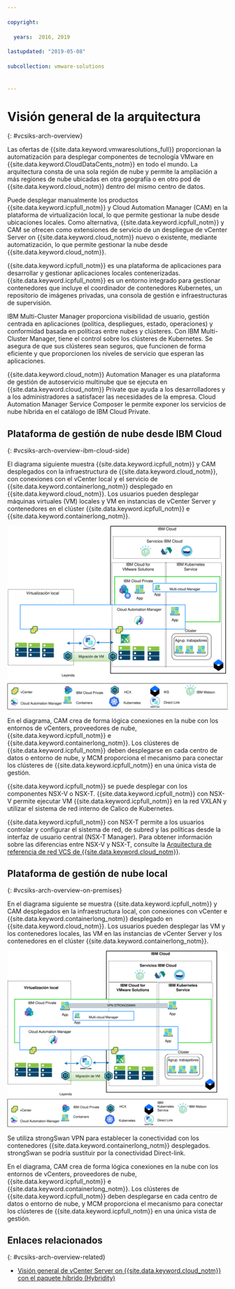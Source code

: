 ```yaml
---

copyright:

  years:  2016, 2019

lastupdated: "2019-05-08"

subcollection: vmware-solutions


---
```


# Visión general de la arquitectura
{: #vcsiks-arch-overview}

Las ofertas de {{site.data.keyword.vmwaresolutions_full}} proporcionan la automatización para desplegar componentes de tecnología VMware en {{site.data.keyword.CloudDataCents_notm}} en todo el mundo. La arquitectura consta de una sola región de nube y permite la ampliación a más regiones de nube ubicadas en otra geografía o en otro pod de {{site.data.keyword.cloud_notm}} dentro del mismo centro de datos.

Puede desplegar manualmente los productos {{site.data.keyword.icpfull_notm}} y Cloud Automation Manager (CAM) en la plataforma de virtualización local, lo que permite gestionar la nube desde ubicaciones locales. Como alternativa, {{site.data.keyword.icpfull_notm}} y CAM se ofrecen como extensiones de servicio de un despliegue de vCenter Server on {{site.data.keyword.cloud_notm}} nuevo o existente, mediante automatización, lo que permite gestionar la nube desde {{site.data.keyword.cloud_notm}}.

{{site.data.keyword.icpfull_notm}} es una plataforma de aplicaciones para desarrollar y gestionar aplicaciones locales contenerizadas. {{site.data.keyword.icpfull_notm}} es un entorno integrado para gestionar contenedores que incluye el coordinador de contenedores Kubernetes,
un repositorio de imágenes privadas, una consola de gestión e infraestructuras de supervisión.

IBM Multi-Cluster Manager proporciona visibilidad de usuario, gestión centrada en aplicaciones (política, despliegues, estado, operaciones) y conformidad basada en políticas entre nubes y clústeres. Con IBM Multi-Cluster Manager, tiene el control sobre los clústeres de Kubernetes. Se asegura de que sus clústeres sean seguros, que funcionen de forma eficiente y que proporcionen los niveles de servicio que esperan las aplicaciones.

{{site.data.keyword.cloud_notm}} Automation Manager es una plataforma de gestión de autoservicio multinube que se ejecuta en {{site.data.keyword.cloud_notm}} Private que ayuda a los desarrolladores y a los administradores a satisfacer las necesidades de la empresa. Cloud Automation Manager Service Composer le permite exponer los servicios de nube híbrida en el catálogo de IBM Cloud Private.

## Plataforma de gestión de nube desde IBM Cloud
{: #vcsiks-arch-overview-ibm-cloud-side}

El diagrama siguiente muestra {{site.data.keyword.icpfull_notm}} y CAM desplegados con la infraestructura de {{site.data.keyword.cloud_notm}}, con conexiones con el vCenter local y el servicio de {{site.data.keyword.containerlong_notm}} desplegado en {{site.data.keyword.cloud_notm}}. Los usuarios pueden desplegar máquinas virtuales (VM) locales y VM en instancias de vCenter Server y contenedores en el clúster {{site.data.keyword.icpfull_notm}} e {{site.data.keyword.containerlong_notm}}.

![En la nube - Gestión de la nube](../../images/vcsiks-oncloud-cloudmgt.svg "En la nube - Gestión de la nube")

En el diagrama, CAM crea de forma lógica conexiones en la nube con los entornos de vCenters, proveedores de nube, {{site.data.keyword.icpfull_notm}} e {{site.data.keyword.containerlong_notm}}. Los clústeres de {{site.data.keyword.icpfull_notm}} deben desplegarse en cada centro de datos o entorno de nube, y MCM proporciona el mecanismo para conectar los clústeres de {{site.data.keyword.icpfull_notm}} en una única vista de gestión.

{{site.data.keyword.icpfull_notm}} se puede desplegar con los componentes NSX-V o NSX-T. {{site.data.keyword.icpfull_notm}} con NSX-V permite ejecutar VM {{site.data.keyword.icpfull_notm}} en la red VXLAN y utilizar el sistema de red interno de Calico de Kubernetes.

{{site.data.keyword.icpfull_notm}} con NSX-T permite a los usuarios controlar y configurar el sistema de red, de subred y las políticas desde la interfaz de usuario central (NSX-T Manager). Para obtener información sobre las diferencias entre NSX-V y NSX-T, consulte la
[Arquitectura de referencia de red VCS de {{site.data.keyword.cloud_notm}}](/docs/services/vmwaresolutions?topic=vmware-solutions-vcsnsxt-intro#vcsnsxt-intro).

## Plataforma de gestión de nube local
{: #vcsiks-arch-overview-on-premises}

En el diagrama siguiente se muestra {{site.data.keyword.icpfull_notm}} y CAM desplegados en la infraestructura local, con conexiones con vCenter e {{site.data.keyword.containerlong_notm}} desplegado en {{site.data.keyword.cloud_notm}}. Los usuarios pueden desplegar las VM y los contenedores locales, las VM en las instancias de vCenter Server y los contenedores en el clúster {{site.data.keyword.containerlong_notm}}.

![Local - Gestión de la nube](../../images/vcsiks-onprem-cloudmgt.svg "Local - Gestión de la nube")

Se utiliza strongSwan VPN para establecer la conectividad con los contenedores {{site.data.keyword.containerlong_notm}} desplegados. strongSwan se podría sustituir por la conectividad Direct-link.

En el diagrama, CAM crea de forma lógica conexiones en la nube con los entornos de vCenters, proveedores de nube, {{site.data.keyword.icpfull_notm}} e {{site.data.keyword.containerlong_notm}}. Los clústeres de {{site.data.keyword.icpfull_notm}} deben desplegarse en cada centro de datos o entorno de nube, y MCM proporciona el mecanismo para conectar los clústeres de {{site.data.keyword.icpfull_notm}} en una única vista de gestión.

## Enlaces relacionados
{: #vcsiks-arch-overview-related}

* [Visión general de vCenter Server on {{site.data.keyword.cloud_notm}} con el paquete híbrido (Hybridity)](/docs/services/vmwaresolutions?topic=vmware-solutions-vcs-hybridity-intro#vcs-hybridity-intro)

